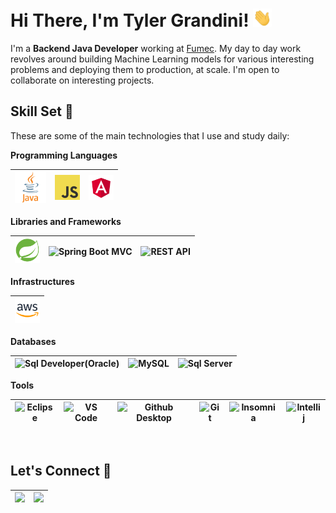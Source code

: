 
<h1>Hi There, I'm Tyler Grandini! <img  src="https://raw.githubusercontent.com/ABSphreak/ABSphreak/master/gifs/Hi.gif" width="30px"></h1>

I'm a **Backend Java Developer** working at [Fumec](http://www.fumec.br/). My day to day work revolves around building Machine Learning models for various interesting problems and deploying them to production, at scale. I'm open to collaborate on interesting projects.

## Skill Set :muscle:

These are some of the main technologies that I use and study daily:


**Programming Languages**

<img title="Java 8,11,17" alt="Java 8,11,17" width="50px" src="https://raw.githubusercontent.com/github/explore/master/topics/java/java.png" />|<img alt="JS" title="JavaScript" width="40px" src="https://raw.githubusercontent.com/github/explore/master/topics/javascript/javascript.png">|<img alt="Angular 13" title="Angular 13" width="40px" src="https://raw.githubusercontent.com/github/explore/master/topics/angular/angular.png">
|--|--|--|

**Libraries and Frameworks**

<img alt="Spring" title="Spring" width="40px" src="https://raw.githubusercontent.com/github/explore/master/topics/spring/spring.png">|<img alt="Spring Boot MVC" title="Spring Boot MVC" width="40px" src="https://devkico.itexto.com.br/wp-content/uploads/2014/08/spring-boot-project-logo.png">|<img alt="REST API" title="REST API" width="40px" src="https://restfulapi.net/wp-content/uploads/rest.png">
|--|--|--|

**Infrastructures**

<img title="AWS" alt="AWS" width="40px" src="https://raw.githubusercontent.com/github/explore/main/topics/aws/aws.png">|
|--|

**Databases**

<img title="Sql Developer(Oracle)" alt="Sql Developer(Oracle)" width="30px" src="https://upload.wikimedia.org/wikipedia/fr/thumb/6/68/Oracle_SQL_Developer_logo.svg/640px-Oracle_SQL_Developer_logo.svg.png">|<img title="MySQL" alt="MySQL" width="40px" src="https://user-images.githubusercontent.com/11978772/40430854-46e62868-5e63-11e8-9fac-920ee4ef5237.png">|<img title="Sql Server" alt="Sql Server" width="50px" src="https://img.icons8.com/color/480/microsoft-sql-server.png"> <br>
|--|--|--|

**Tools**

<img title="Eclipse" alt="Eclipse" width="40px" src="https://encrypted-tbn0.gstatic.com/images?q=tbn:ANd9GcR5EUljSTU4Bl9jRgp5L0v7TUAlB-Ntl0EAIq_FSaofQ7tfCiVrbVW2Bs_24-UPCnRYVBE&usqp=CAU">|<img title="VS Code" alt="VS Code" width="40px" src="https://img.icons8.com/fluent/48/000000/visual-studio-code-2019.png">|<img title="Github Desktop" alt="Github Desktop" width="40px" src="https://static.techspot.com/images2/downloads/topdownload/2021/04/2021-04-07-ts3_thumbs-8ba.png">|<img title="Git" alt="Git" width="40px" src="https://i.pinimg.com/736x/01/e5/00/01e500fca29c045d432b64f285f9c229.jpg">|<img title="Insomnia" alt="Insomnia" width="40px" src="https://seeklogo.com/images/I/insomnia-logo-A35E09EB19-seeklogo.com.png">|<img title="Intellij" alt="Intellij" width="40px" src="https://upload.wikimedia.org/wikipedia/commons/thumb/9/9c/IntelliJ_IDEA_Icon.svg/2048px-IntelliJ_IDEA_Icon.svg.png">
|--|--|--|--|--|--|
<br>


## Let's Connect :handshake:

<a href="https://www.linkedin.com/in/tylergrandini/"><img src="https://cdn2.iconfinder.com/data/icons/social-media-2285/512/1_Linkedin_unofficial_colored_svg-128.png" width="40"></a>|<a href="https://www.kaggle.com/techytushar/"><img src="https://www.vectorlogo.zone/logos/kaggle/kaggle-icon.svg" width="40"></a>
|--|--|
